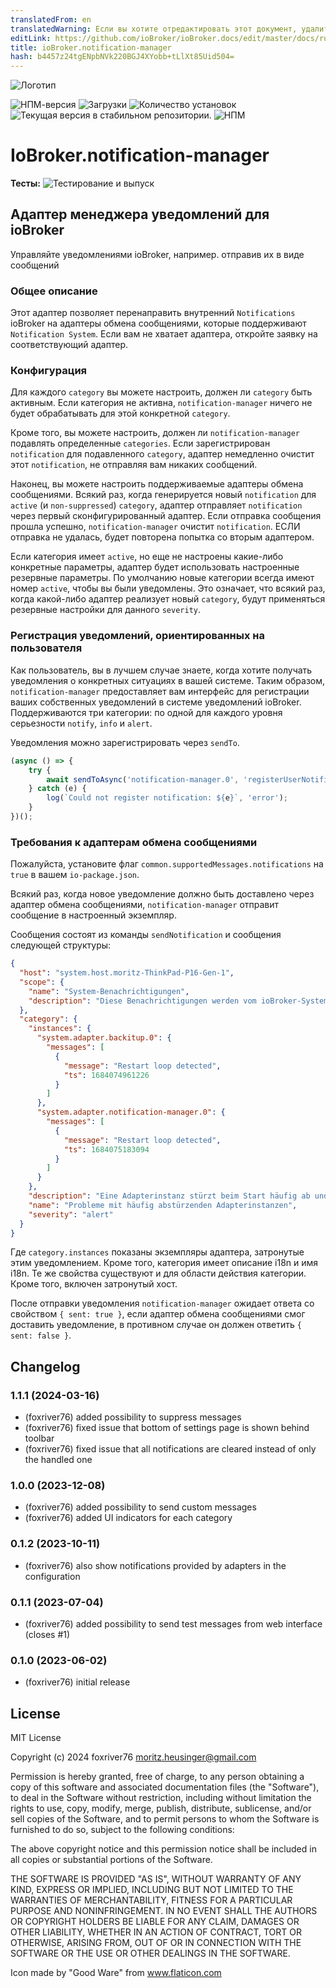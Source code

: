```yaml
---
translatedFrom: en
translatedWarning: Если вы хотите отредактировать этот документ, удалите поле «translationFrom», в противном случае этот документ будет снова автоматически переведен
editLink: https://github.com/ioBroker/ioBroker.docs/edit/master/docs/ru/adapterref/iobroker.notification-manager/README.md
title: ioBroker.notification-manager
hash: b4457z24tgENpbNVk220BGJ4XYobb+tLlXt85Uid504=
---
```

![Логотип](../../../en/adapterref/iobroker.notification-manager/admin/notification-manager.png)

![НПМ-версия](https://img.shields.io/npm/v/iobroker.notification-manager.svg)
![Загрузки](https://img.shields.io/npm/dm/iobroker.notification-manager.svg)
![Количество установок](https://iobroker.live/badges/notification-manager-installed.svg)
![Текущая версия в стабильном репозитории.](https://iobroker.live/badges/notification-manager-stable.svg)
![НПМ](https://nodei.co/npm/iobroker.notification-manager.png?downloads=true)

# IoBroker.notification-manager
**Тесты:** ![Тестирование и выпуск](https://github.com/foxriver76/ioBroker.notification-manager/workflows/Test%20and%20Release/badge.svg)

## Адаптер менеджера уведомлений для ioBroker
Управляйте уведомлениями ioBroker, например. отправив их в виде сообщений

### Общее описание
Этот адаптер позволяет перенаправить внутренний `Notifications` ioBroker на адаптеры обмена сообщениями, которые поддерживают `Notification System`. Если вам не хватает адаптера, откройте заявку на соответствующий адаптер.

### Конфигурация
Для каждого `category` вы можете настроить, должен ли `category` быть активным. Если категория не активна, `notification-manager` ничего не будет обрабатывать для этой конкретной `category`.

Кроме того, вы можете настроить, должен ли `notification-manager` подавлять определенные `categories`. Если зарегистрирован `notification` для подавленного `category`, адаптер немедленно очистит этот `notification`, не отправляя вам никаких сообщений.

Наконец, вы можете настроить поддерживаемые адаптеры обмена сообщениями. Всякий раз, когда генерируется новый `notification` для `active` (и `non-suppressed`) `category`, адаптер отправляет `notification` через первый сконфигурированный адаптер. Если отправка сообщения прошла успешно, `notification-manager` очистит `notification`. ЕСЛИ отправка не удалась, будет повторена попытка со вторым адаптером.

Если категория имеет `active`, но еще не настроены какие-либо конкретные параметры, адаптер будет использовать настроенные резервные параметры. По умолчанию новые категории всегда имеют номер `active`, чтобы вы были уведомлены. Это означает, что всякий раз, когда какой-либо адаптер реализует новый `category`, будут применяться резервные настройки для данного `severity`.

### Регистрация уведомлений, ориентированных на пользователя
Как пользователь, вы в лучшем случае знаете, когда хотите получать уведомления о конкретных ситуациях в вашей системе.
Таким образом, `notification-manager` предоставляет вам интерфейс для регистрации ваших собственных уведомлений в системе уведомлений ioBroker. Поддерживаются три категории: по одной для каждого уровня серьезности `notify`, `info` и `alert`.

Уведомления можно зарегистрировать через `sendTo`.

```ts
(async () => {
    try {
        await sendToAsync('notification-manager.0', 'registerUserNotification', { category: 'notify', message: 'Your delivery has arrived' });
    } catch (e) {
        log(`Could not register notification: ${e}`, 'error');
    }
})();
```

### Требования к адаптерам обмена сообщениями
Пожалуйста, установите флаг `common.supportedMessages.notifications` на `true` в вашем `io-package.json`.

Всякий раз, когда новое уведомление должно быть доставлено через адаптер обмена сообщениями, `notification-manager` отправит сообщение в настроенный экземпляр.

Сообщения состоят из команды `sendNotification` и сообщения следующей структуры:

```json
{
  "host": "system.host.moritz-ThinkPad-P16-Gen-1",
  "scope": {
    "name": "System-Benachrichtigungen",
    "description": "Diese Benachrichtigungen werden vom ioBroker-System erfasst und weisen auf Probleme hin, die überprüft und behoben werden sollten."
  },
  "category": {
    "instances": {
      "system.adapter.backitup.0": {
        "messages": [
          {
            "message": "Restart loop detected",
            "ts": 1684074961226
          }
        ]
      },
      "system.adapter.notification-manager.0": {
        "messages": [
          {
            "message": "Restart loop detected",
            "ts": 1684075183094
          }
        ]
      }
    },
    "description": "Eine Adapterinstanz stürzt beim Start häufig ab und wurde aus diesem Grund gestoppt. Die Protokolldatei muss vor dem Neustart der Instanz überprüft werden.",
    "name": "Probleme mit häufig abstürzenden Adapterinstanzen",
    "severity": "alert"
  }
}
```

Где `category.instances` показаны экземпляры адаптера, затронутые этим уведомлением.
Кроме того, категория имеет описание i18n и имя i18n.
Те же свойства существуют и для области действия категории. Кроме того, включен затронутый хост.

После отправки уведомления `notification-manager` ожидает ответа со свойством `{ sent: true }`, если адаптер обмена сообщениями смог доставить уведомление, в противном случае он должен ответить `{ sent: false }`.

## Changelog
<!--
    Placeholder for the next version (at the beginning of the line):
    ### **WORK IN PROGRESS**
-->
### 1.1.1 (2024-03-16)
* (foxriver76) added possibility to suppress messages
* (foxriver76) fixed issue that bottom of settings page is shown behind toolbar
* (foxriver76) fixed issue that all notifications are cleared instead of only the handled one

### 1.0.0 (2023-12-08)
* (foxriver76) added possibility to send custom messages
* (foxriver76) added UI indicators for each category

### 0.1.2 (2023-10-11)
* (foxriver76) also show notifications provided by adapters in the configuration

### 0.1.1 (2023-07-04)
* (foxriver76) added possibility to send test messages from web interface (closes #1)

### 0.1.0 (2023-06-02)
* (foxriver76) initial release

## License
MIT License

Copyright (c) 2024 foxriver76 <moritz.heusinger@gmail.com>

Permission is hereby granted, free of charge, to any person obtaining a copy
of this software and associated documentation files (the "Software"), to deal
in the Software without restriction, including without limitation the rights
to use, copy, modify, merge, publish, distribute, sublicense, and/or sell
copies of the Software, and to permit persons to whom the Software is
furnished to do so, subject to the following conditions:

The above copyright notice and this permission notice shall be included in all
copies or substantial portions of the Software.

THE SOFTWARE IS PROVIDED "AS IS", WITHOUT WARRANTY OF ANY KIND, EXPRESS OR
IMPLIED, INCLUDING BUT NOT LIMITED TO THE WARRANTIES OF MERCHANTABILITY,
FITNESS FOR A PARTICULAR PURPOSE AND NONINFRINGEMENT. IN NO EVENT SHALL THE
AUTHORS OR COPYRIGHT HOLDERS BE LIABLE FOR ANY CLAIM, DAMAGES OR OTHER
LIABILITY, WHETHER IN AN ACTION OF CONTRACT, TORT OR OTHERWISE, ARISING FROM,
OUT OF OR IN CONNECTION WITH THE SOFTWARE OR THE USE OR OTHER DEALINGS IN THE
SOFTWARE.

Icon made by "Good Ware" from www.flaticon.com